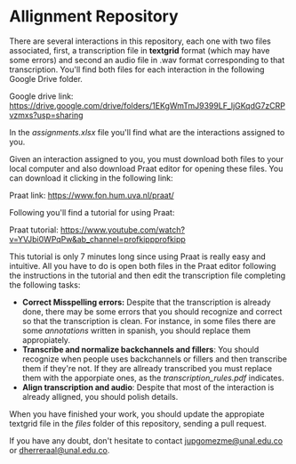 # Allignment Repository

There are several interactions in this repository, each one with two files associated, first, a transcription file in **textgrid** format (which may have some errors) and second an audio file in .wav format corresponding to that transcription. You'll find both files for each interaction in the following Google Drive folder. 

Google drive link: https://drive.google.com/drive/folders/1EKgWmTmJ9399LF_ljGKqdG7zCRPvzmxs?usp=sharing

In the *assignments.xlsx* file you'll find what are the interactions assigned to you.

Given an interaction assigned to you, you must download both files to your local computer and also download Praat editor for opening these files. You can download it clicking in the following link:

Praat link: https://www.fon.hum.uva.nl/praat/

Following you'll find a tutorial for using Praat:

Praat tutorial: https://www.youtube.com/watch?v=YVJbi0WPqPw&ab_channel=profkippprofkipp

This tutorial is only 7 minutes long since using Praat is really easy and intuitive. All you have to do is open both files in the Praat editor following the instructions in the tutorial and then edit the transcription file completing the following tasks:

- **Correct Misspelling errors:** Despite that the transcription is already done, there may be some errors that you should recognize and correct so that the transcription is clean. For instance, in some files there are some *annotations* written in spanish, you should replace them appropiately.
- **Transcribe and normalize backchannels and fillers**: You should recognize when people uses backchannels or fillers and then transcribe them if they're not. If they are allready transcribed you must replace them with the apporpiate ones, as the *transcription_rules.pdf* indicates.
- **Align transcription and audio**: Despite that most of the interaction is already alligned, you should polish details.

When you have finished your work, you should update the appropiate textgrid file in the *files* folder of this repository, sending a pull request.

If you have any doubt, don't hesitate to contact jupgomezme@unal.edu.co or dherreraal@unal.edu.co.
